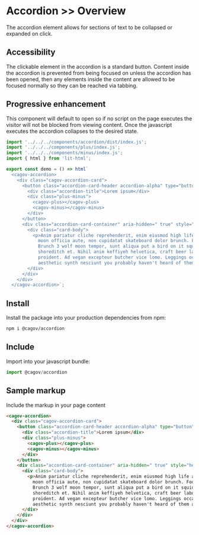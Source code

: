 # Accordion >> Overview

The accordion element allows for sections of text to be collapsed or expanded on click.

## Accessibility

The clickable element in the accordion is a standard button. Content inside the accordion is prevented from being focused on unless the accordion has been opened, then any elements inside the content are allowed to be focused normally so they can be reached via tabbing.

## Progressive enhancement

This component will default to open so if no script on the page executes the visitor will not be blocked from viewing content. Once the javascript executes the accordion collapses to the desired state. 

```js script
import '../../../components/accordion/dist/index.js';
import '../../../components/plus/index.js';
import '../../../components/minus/index.js';
import { html } from 'lit-html';
```

```js story
export const demo = () => html`
  <cagov-accordion>
    <div class="cagov-accordion-card">
      <button class="accordion-card-header accordion-alpha" type="button" aria-expanded="false">
        <div class="accordion-title">Lorem ipsum</div>
        <div class="plus-minus">
          <cagov-plus></cagov-plus>
          <cagov-minus></cagov-minus>
        </div>
      </button>
      <div class="accordion-card-container" aria-hidden=" true" style="height: 0px;">
        <div class="card-body">
          <p>Anim pariatur cliche reprehenderit, enim eiusmod high life accusamus terry richardson ad squid. 3 wolf
            moon officia aute, non cupidatat skateboard dolor brunch. Food truck quinoa nesciunt laborum eiusmod.
            Brunch 3 wolf moon tempor, sunt aliqua put a bird on it squid single-origin coffee nulla assumenda
            shoreditch et. Nihil anim keffiyeh helvetica, craft beer labore wes anderson cred nesciunt sapiente ea
            proident. Ad vegan excepteur butcher vice lomo. Leggings occaecat craft beer farm-to-table, raw denim
            aesthetic synth nesciunt you probably haven't heard of them accusamus labore sustainable VHS.</p>
        </div>
      </div>
    </div>
  </cagov-accordion>`;
```

## Install

Install the package into your production dependencies from npm:

```bash
npm i @cagov/accordion
```

## Include

Import into your javascript bundle:

```js
import @cagov/accordion
```

## Sample markup

Include the markup in your page content

```html
<cagov-accordion>
  <div class="cagov-accordion-card">
    <button class="accordion-card-header accordion-alpha" type="button" aria-expanded="false">
      <div class="accordion-title">Lorem ipsum</div>
      <div class="plus-minus">
        <cagov-plus></cagov-plus>
        <cagov-minus></cagov-minus>
      </div>
    </button>
    <div class="accordion-card-container" aria-hidden=" true" style="height: 0px;">
      <div class="card-body">
        <p>Anim pariatur cliche reprehenderit, enim eiusmod high life accusamus terry richardson ad squid. 3 wolf
          moon officia aute, non cupidatat skateboard dolor brunch. Food truck quinoa nesciunt laborum eiusmod.
          Brunch 3 wolf moon tempor, sunt aliqua put a bird on it squid single-origin coffee nulla assumenda
          shoreditch et. Nihil anim keffiyeh helvetica, craft beer labore wes anderson cred nesciunt sapiente ea
          proident. Ad vegan excepteur butcher vice lomo. Leggings occaecat craft beer farm-to-table, raw denim
          aesthetic synth nesciunt you probably haven't heard of them accusamus labore sustainable VHS.</p>
      </div>
    </div>
  </div>
</cagov-accordion>
```